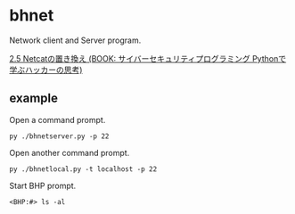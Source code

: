 # bhnet

Network client and Server program.

[2.5 Netcatの置き換え (BOOK: サイバーセキュリティプログラミング Pythonで学ぶハッカーの思考)]()

## example

Open a command prompt.

```
py ./bhnetserver.py -p 22
```

Open another command prompt.

```
py ./bhnetlocal.py -t localhost -p 22
```

Start BHP prompt.

```
<BHP:#> ls -al
```
